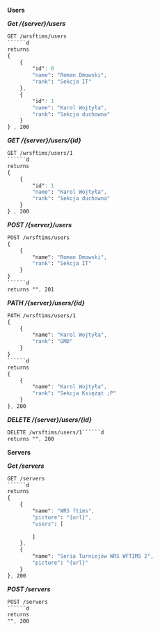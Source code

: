**Users**

***Get   /{server}/users***
```css
GET /wrsftims/users
``````d
returns
{
    {
        "id": 0
        "name": "Roman Dmowski",
        "rank": "Sekcja IT"
    },
    {
        "id": 1
        "name": "Karol Wojtyła",
        "rank": "Sekcja duchowna"
    }
} , 200
```
***GET   /{server}/users/{id}***
```css
GET /wrsftims/users/1
``````d
returns
{
    {
        "id": 1
        "name": "Karol Wojtyła",
        "rank": "Sekcja duchowna"
    }
} , 200
```
***POST   /{server}/users***
```css
POST /wrsftims/users
{
    {
        "name": "Roman Dmowski",
        "rank": "Sekcja IT"
    }
}
``````d
returns "", 201
```
***PATH   /{server}/users/{id}***
```css
PATH /wrsftims/users/1
{
    {
        "name": "Karol Wojtyła",
        "rank": "GMD"
    }
}
``````d
returns
{
    {
        "name": "Karol Wojtyła",
        "rank": "Sekcja Księżąt ;P"
    }
}, 200
```
***DELETE   /{server}/users/{id}***
```css
DELETE /wrsftims/users/1``````d
returns "", 200
```

**Servers**

***Get   /servers***
```css
GET /servers
``````d
returns
{
    {
        "name": "WRS ftims",
        "picture": "{url}",
        "users": [
            
        ]
    },
    {
        "name": "Seria Turniejów WRS WFTIMS 2",
        "picture": "{url}"
    }
}, 200
```

***POST   /servers***
```css
POST /servers
``````d
returns
"", 200
```